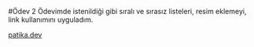 #Ödev 2
Ödevimde istenildiği gibi sıralı ve sırasız listeleri, resim eklemeyi, link kullanımını uyguladım.

[patika.dev](http://www.patika.dev/)

